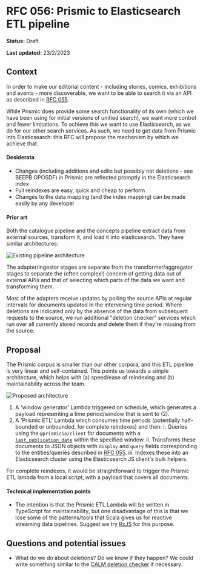 # RFC 056: Prismic to Elasticsearch ETL pipeline

**Status:** Draft

**Last updated:** 23/2/2023

## Context
In order to make our editorial content - including stories, comics, exhibitions and events - more discoverable, we want to be able to search it via an API as described in [RFC 055](https://github.com/wellcomecollection/docs/tree/main/rfcs/055-prismic-api).

While Prismic does provide some search functionality of its own (which we have been using for initial versions of unified search), we want more control and fewer limitations. To achieve this we want to use Elasticsearch, as we do for our other search services. As such, we need to get data from Prismic into Elasticsearch: this RFC will propose the mechanism by which we achieve that.

#### Desiderata
- Changes (including additions and edits but possibly not deletions - see BEEPB OPOSDF) in Prismic are reflected promptly in the Elasticsearch index
- Full reindexes are easy, quick and cheap to perform
- Changes to the data mapping (and the index mapping) can be made easily by any developer

#### Prior art
Both the catalogue pipeline and the concepts pipeline extract data from external sources, transform it, and load it into elasticsearch. They have similar architectures:

![Existing pipeline architecture](https://user-images.githubusercontent.com/4429247/220949681-b0c765d0-46a2-446a-a236-91553edc7263.png)

The adapter/ingestor stages are separate from the transformer/aggregator stages to separate the (often complex!) concern of getting data out of external APIs and that of selecting which parts of the data we want and transforming them. 

Most of the adapters receive updates by polling the source APIs at regular intervals for documents updated  in the intervening time period. Where deletions are indicated only by the absence of the data from subsequent requests to the source, we run additional "deletion checker" services which run over all currently stored records and delete them if they're missing from the source.

## Proposal

The Prismic corpus is smaller than our other corpora, and this ETL pipeline is very linear and self-contained. This points us towards a simple architecture, which helps with (a) speed/ease of reindexing and (b) maintainability across the team.

![Proposed architecture](https://user-images.githubusercontent.com/4429247/220966188-097cac58-56f8-4c6d-afd8-48a17e50720c.png)

1. A 'window generator' Lambda triggered on schedule, which generates a payload representing a time period/window that is sent to (2).
2. A 'Prismic ETL' Lambda which consumes time periods (potentially half-bounded or unbounded, for complete reindexes) and then:
   i. Queries using the `@prismicio/client` for documents with a [`last_publication_date`](https://prismic.io/docs/rest-api-technical-reference#q) within the specified window.
   ii. Transforms these documents to JSON objects with `display` and `query` fields corresponding to the entities/queries described in [RFC 055](https://github.com/wellcomecollection/docs/tree/main/rfcs/055-prismic-api).
   iii. Indexes these into an Elasticsearch cluster using the Elasticsearch JS client's bulk helpers.
   
For complete reindexes, it would be straightforward to trigger the Prismic ETL lambda from a local script, with a payload that covers all documents.

#### Technical implementation points
- The intention is that the Prismic ETL Lambda will be written in TypeScript for maintainability, but one disadvantage of this is that we lose some of the patterns/tools that Scala gives us for reactive streaming data pipelines. Suggest we try [RxJS](https://rxjs.dev/) for this purpose.


## Questions and potential issues
- What do we do about deletions? Do we know if they happen? We could write something similar to the [CALM deletion checker](https://github.com/wellcomecollection/docs/tree/main/rfcs/032-calm-deletions) if necessary.